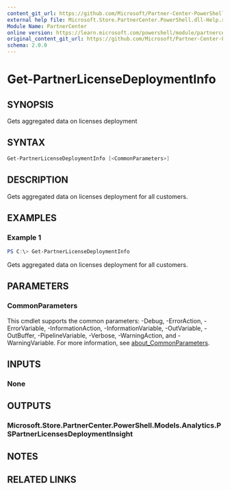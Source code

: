 ```yaml
---
content_git_url: https://github.com/Microsoft/Partner-Center-PowerShell/blob/master/docs/help/Get-PartnerLicenseDeploymentInfo.md
external help file: Microsoft.Store.PartnerCenter.PowerShell.dll-Help.xml
Module Name: PartnerCenter
online version: https://learn.microsoft.com/powershell/module/partnercenter/Get-PartnerLicenseDeploymentInfo
original_content_git_url: https://github.com/Microsoft/Partner-Center-PowerShell/blob/master/docs/help/Get-PartnerLicenseDeploymentInfo.md
schema: 2.0.0
---
```


# Get-PartnerLicenseDeploymentInfo

## SYNOPSIS
Gets aggregated data on licenses deployment

## SYNTAX

```powershell
Get-PartnerLicenseDeploymentInfo [<CommonParameters>]
```

## DESCRIPTION
Gets aggregated data on licenses deployment for all customers.

## EXAMPLES

### Example 1
```powershell
PS C:\> Get-PartnerLicenseDeploymentInfo
```

Gets aggregated data on licenses deployment for all customers.

## PARAMETERS

### CommonParameters
This cmdlet supports the common parameters: -Debug, -ErrorAction, -ErrorVariable, -InformationAction, -InformationVariable, -OutVariable, -OutBuffer, -PipelineVariable, -Verbose, -WarningAction, and -WarningVariable. For more information, see [about_CommonParameters](http://go.microsoft.com/fwlink/?LinkID=113216).

## INPUTS

### None

## OUTPUTS

### Microsoft.Store.PartnerCenter.PowerShell.Models.Analytics.PSPartnerLicensesDeploymentInsight

## NOTES

## RELATED LINKS
